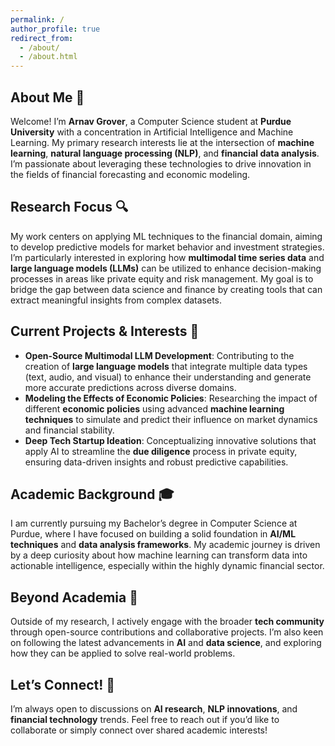 ```yaml
---
permalink: /
author_profile: true
redirect_from: 
  - /about/
  - /about.html
---
```


## About Me 👋

Welcome! I’m **Arnav Grover**, a Computer Science student at **Purdue University** with a concentration in Artificial Intelligence and Machine Learning. My primary research interests lie at the intersection of **machine learning**, **natural language processing (NLP)**, and **financial data analysis**. I’m passionate about leveraging these technologies to drive innovation in the fields of financial forecasting and economic modeling.

## Research Focus 🔍

My work centers on applying ML techniques to the financial domain, aiming to develop predictive models for market behavior and investment strategies. I’m particularly interested in exploring how **multimodal time series data** and **large language models (LLMs)** can be utilized to enhance decision-making processes in areas like private equity and risk management. My goal is to bridge the gap between data science and finance by creating tools that can extract meaningful insights from complex datasets.

## Current Projects & Interests 🚀

- **Open-Source Multimodal LLM Development**: Contributing to the creation of **large language models** that integrate multiple data types (text, audio, and visual) to enhance their understanding and generate more accurate predictions across diverse domains.
- **Modeling the Effects of Economic Policies**: Researching the impact of different **economic policies** using advanced **machine learning techniques** to simulate and predict their influence on market dynamics and financial stability.
- **Deep Tech Startup Ideation**: Conceptualizing innovative solutions that apply AI to streamline the **due diligence** process in private equity, ensuring data-driven insights and robust predictive capabilities.

## Academic Background 🎓

I am currently pursuing my Bachelor’s degree in Computer Science at Purdue, where I have focused on building a solid foundation in **AI/ML techniques** and **data analysis frameworks**. My academic journey is driven by a deep curiosity about how machine learning can transform data into actionable intelligence, especially within the highly dynamic financial sector.

## Beyond Academia 🌱

Outside of my research, I actively engage with the broader **tech community** through open-source contributions and collaborative projects. I’m also keen on following the latest advancements in **AI** and **data science**, and exploring how they can be applied to solve real-world problems.

## Let’s Connect! 🤝

I’m always open to discussions on **AI research**, **NLP innovations**, and **financial technology** trends. Feel free to reach out if you’d like to collaborate or simply connect over shared academic interests!

